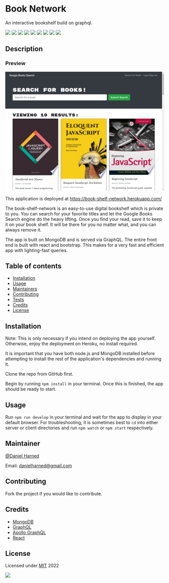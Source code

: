 # Book Network

An interactive bookshelf build on graphql.

![](https://img.shields.io/badge/javascript-100-yellow?logo=javascript)
![](https://img.shields.io/badge/graphql-dep-purple?logo=graphql)
![](https://img.shields.io/badge/MongoDB-dep-blue?logo=mongodb)
![](https://img.shields.io/badge/mongoose-dep-blue?logo=npm)
![](https://img.shields.io/badge/apollo-dep-white?logo=apollographql)
![](https://img.shields.io/badge/express-dep-white?logo=express)
![](https://img.shields.io/badge/jsonwebtoken-dep-blue?logo=npm)
![](https://img.shields.io/badge/react-dep-blue?logo=react)
![](https://img.shields.io/badge/bootstrap-dep-blue?logo=bootstrap)

## Description

### Preview

[![preview image](./client/assets/book-shelf-network.jpg)](https://book-shelf-network.herokuapp.com/)

This application is deployed at https://book-shelf-network.herokuapp.com/

The book-shelf-network is an easy-to-use digital bookshelf which is private to you. You can search for your favorite titles and let the Google Books Search engine do the heavy lifting. Once you find your read, save it to keep it on your book shelf. It will be there for you no matter what, and you can always remove it.

The app is built on MongoDB and is served via GraphQL. The entire front end is built with react and bootstrap. This makes for a very fast and efficient app with lighting-fast queries.

## Table of contents

- [Installation](#installation)
- [Usage](#usage)
- [Maintainers](#maintainers)
- [Contributing](#contributing)
- [Tests](#tests)
- [Credits](#credits)
- [License](#license)

## Installation

Note: This is only necessary if you intend on deploying the app yourself. Otherwise, enjoy the deployment on Heroku, no install required.

It is important that you have both node.js and MongoDB installed before attempting to install the rest of the application's dependencies and running it.

Clone the repo from GitHub first.

Begin by running `npm install` in your terminal. Once this is finished, the app should be ready to start.

## Usage

Run `npm run develop` in your terminal and wait for the app to display in your default browser. For troubleshooting, it is sometimes best to `cd` into either server or client directories and run `npm watch` or `npm start` respectively.

## Maintainer

[@Daniel Harned](https://github.com/DrDano)

Email: [danielharned@gmail.com](mailto:danielharned@gmail.com)

## Contributing

Fork the project if you would like to contribute.

## Credits

- [MongoDB](https://www.mongodb.com/)
- [GraphQL](https://graphql.org/)
- [Apollo GraphQL](https://www.apollographql.com/docs/)
- [React](https://reactjs.org/)

## License

Licensed under [MIT](https://choosealicense.com/licenses/mit) 2022

![](https://img.shields.io/badge/license-MIT-blue)